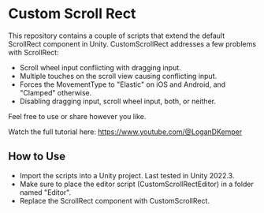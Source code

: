 # Custom Scroll Rect

This repository contains a couple of scripts that extend the default ScrollRect component in Unity. CustomScrollRect addresses a few problems with ScrollRect:
- Scroll wheel input conflicting with dragging input.
- Multiple touches on the scroll view causing conflicting input.
- Forces the MovementType to "Elastic" on iOS and Android, and "Clamped" otherwise.
- Disabling dragging input, scroll wheel input, both, or neither.

Feel free to use or share however you like. 

Watch the full tutorial here: https://www.youtube.com/@LoganDKemper

## How to Use
- Import the scripts into a Unity project. Last tested in Unity 2022.3.
- Make sure to place the editor script (CustomScrollRectEditor) in a folder named "Editor".
- Replace the ScrollRect component with CustomScrollRect.
